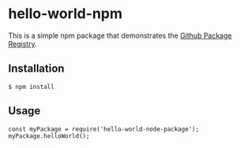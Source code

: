# hello-world-npm

This is a simple npm package that demonstrates the [Github Package Registry](https://github.com/features/package-registry).

## Installation 

`$ npm install`

## Usage

```
const myPackage = require('hello-world-node-package');
myPackage.helloWorld();
```

